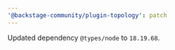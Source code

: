 ```yaml
---
'@backstage-community/plugin-topology': patch
---
```


Updated dependency `@types/node` to `18.19.68`.

